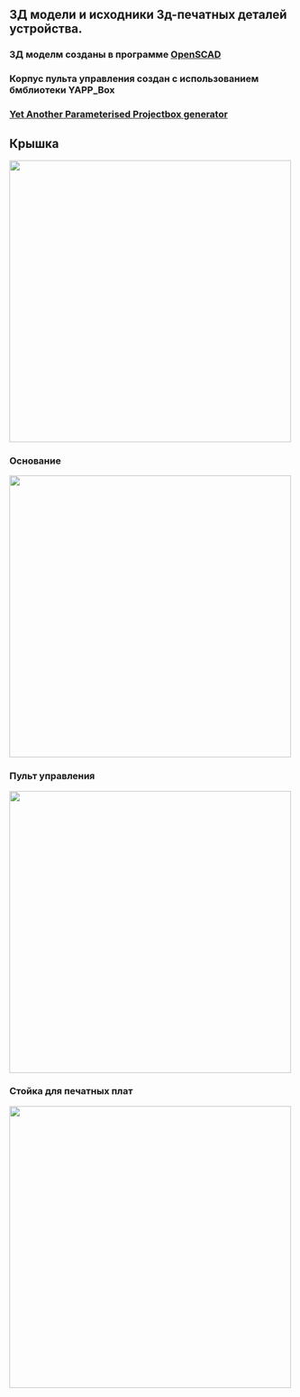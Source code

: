 ## 3Д модели и исходники 3д-печатных деталей устройства.
### 3Д моделм созданы в программе [OpenSCAD](https://openscad.org/)
### Корпус пульта управления создан с использованием бмблиотеки YAPP_Box 
### [Yet Another Parameterised Projectbox generator](https://mrwheel-docs.gitbook.io/yappgenerator_en/)

## Крышка

<img align="center" width=500 src="https://github.com/MelexinVN/kombo_sidru/blob/main/bs_kombo_sidru/hardware/3d/sidru_cap.PNG" />

### Основание

<img align="center" width=500 src="https://github.com/MelexinVN/kombo_sidru/blob/main/bs_kombo_sidru/hardware/3d/sidru_plate.PNG" />

### Пульт управления

<img align="center" width=500 src="https://github.com/MelexinVN/kombo_sidru/blob/main/bs_kombo_sidru/hardware/3d/sidru_remote.PNG" />

### Стойка для печатных плат

<img align="center" width=500 src="https://github.com/MelexinVN/kombo_sidru/blob/main/bs_kombo_sidru/hardware/3d/stand.PNG" />
